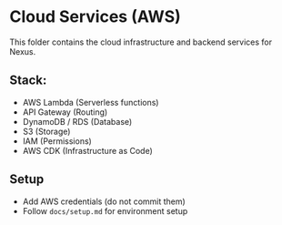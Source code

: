 # Cloud Services (AWS)

This folder contains the cloud infrastructure and backend services for Nexus.

## Stack:

- AWS Lambda (Serverless functions)
- API Gateway (Routing)
- DynamoDB / RDS (Database)
- S3 (Storage)
- IAM (Permissions)
- AWS CDK (Infrastructure as Code)

## Setup

- Add AWS credentials (do not commit them)
- Follow `docs/setup.md` for environment setup
